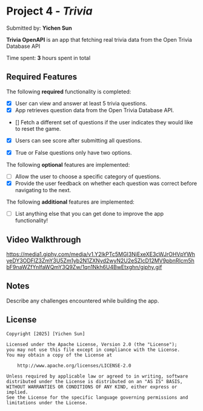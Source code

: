 # Project 4 - *Trivia*

Submitted by: **Yichen Sun**

**Trivia OpenAPI** is an app that fetching real trivia data from the Open Trivia Database API

Time spent: **3** hours spent in total

## Required Features

The following **required** functionality is completed:

- [x] User can view and answer at least 5 trivia questions.
- [x] App retrieves question data from the Open Trivia Database API.
- [] Fetch a different set of questions if the user indicates they would like to reset the game.
- [x] Users can see score after submitting all questions.
- [x] True or False questions only have two options.


The following **optional** features are implemented:

  
- [ ] Allow the user to choose a specific category of questions.
- [x] Provide the user feedback on whether each question was correct before navigating to the next.

The following **additional** features are implemented:

- [ ] List anything else that you can get done to improve the app functionality!

## Video Walkthrough

https://media1.giphy.com/media/v1.Y2lkPTc5MGI3NjExeXE3cWJrOHVpYWhyeDY3ODFlZ3ZmY3U5Zm1yb2N1ZXNyd2wyN2U2eSZlcD12MV9pbnRlcm5hbF9naWZfYnlfaWQmY3Q9Zw/1qn1Nkh6U4BwEtxghn/giphy.gif

## Notes

Describe any challenges encountered while building the app.

## License

    Copyright [2025] [Yichen Sun]

    Licensed under the Apache License, Version 2.0 (the "License");
    you may not use this file except in compliance with the License.
    You may obtain a copy of the License at

        http://www.apache.org/licenses/LICENSE-2.0

    Unless required by applicable law or agreed to in writing, software
    distributed under the License is distributed on an "AS IS" BASIS,
    WITHOUT WARRANTIES OR CONDITIONS OF ANY KIND, either express or implied.
    See the License for the specific language governing permissions and
    limitations under the License.
